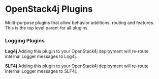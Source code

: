 OpenStack4j Plugins
===================

Multi-purpose plugins that allow behavior additions, routing and features.  This is the top level parent
for all plugins.

### Logging Plugins

**Log4j**
Adding this plugin to your OpenStack4j deployment will re-route internal Logger messages to Log4j.  

**SLF4j**
Adding this plugin to your OpenStack4j deployment will re-route internal Logger messages to SLF4j.  


